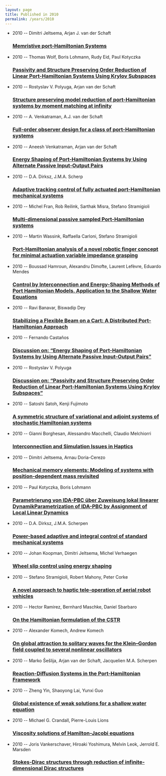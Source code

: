 ```yaml
---
layout: page
title: Published in 2010
permalink: /years/2010
---
```


<ul class="post-list">

  <li>
    <span class="post-meta">2010 -- Dimitri Jeltsema, Arjan J. van der Schaft</span>
    <h3><a class="post-link" href="{{ site.baseurl }}/memristive-port-hamiltonian-systems">Memristive port-Hamiltonian Systems</a></h3>
  </li>
  <li>
    <span class="post-meta">2010 -- Thomas Wolf, Boris Lohmann, Rudy Eid, Paul Kotyczka</span>
    <h3><a class="post-link" href="{{ site.baseurl }}/passivity-and-structure-preserving-order-reduction-of-linear-port-hamiltonian-systems-using-krylov-subspaces">Passivity and Structure Preserving Order Reduction of Linear Port-Hamiltonian Systems Using Krylov Subspaces</a></h3>
  </li>
  <li>
    <span class="post-meta">2010 -- Rostyslav V. Polyuga, Arjan van der Schaft</span>
    <h3><a class="post-link" href="{{ site.baseurl }}/structure-preserving-model-reduction-of-port-hamiltonian-systems-by-moment-matching-at-infinity">Structure preserving model reduction of port-Hamiltonian systems by moment matching at infinity</a></h3>
  </li>
  <li>
    <span class="post-meta">2010 -- A. Venkatraman, A.J. van der Schaft</span>
    <h3><a class="post-link" href="{{ site.baseurl }}/full-order-observer-design-for-a-class-of-port-hamiltonian-systems">Full-order observer design for a class of port-Hamiltonian systems</a></h3>
  </li>
  <li>
    <span class="post-meta">2010 -- Aneesh Venkatraman, Arjan van der Schaft</span>
    <h3><a class="post-link" href="{{ site.baseurl }}/energy-shaping-of-port-hamiltonian-systems-by-using-alternate-passive-input-output-pairs">Energy Shaping of Port-Hamiltonian Systems by Using Alternate Passive Input-Output Pairs</a></h3>
  </li>
  <li>
    <span class="post-meta">2010 -- D.A. Dirksz, J.M.A. Scherp</span>
    <h3><a class="post-link" href="{{ site.baseurl }}/adaptive-tracking-control-of-fully-actuated-port-hamiltonian-mechanical-systems">Adaptive tracking control of fully actuated port-Hamiltonian mechanical systems</a></h3>
  </li>
  <li>
    <span class="post-meta">2010 -- Michel Fran, Rob Reilink, Sarthak Misra, Stefano Stramigioli</span>
    <h3><a class="post-link" href="{{ site.baseurl }}/multi-dimensional-passive-sampled-port-hamiltonian-systems">Multi-dimensional passive sampled Port-Hamiltonian systems</a></h3>
  </li>
  <li>
    <span class="post-meta">2010 -- Martin Wassink, Raffaella Carloni, Stefano Stramigioli</span>
    <h3><a class="post-link" href="{{ site.baseurl }}/port-hamiltonian-analysis-of-a-novel-robotic-finger-concept-for-minimal-actuation-variable-impedance-grasping">Port-Hamiltonian analysis of a novel robotic finger concept for minimal actuation variable impedance grasping</a></h3>
  </li>
  <li>
    <span class="post-meta">2010 -- Boussad Hamroun, Alexandru Dimofte, Laurent Lefèvre, Eduardo Mendes</span>
    <h3><a class="post-link" href="{{ site.baseurl }}/control-by-interconnection-and-energy-shaping-methods-of-port-hamiltonian-models-application-to-the-shallow-water-equations">Control by Interconnection and Energy-Shaping Methods of Port Hamiltonian Models. Application to the Shallow Water Equations</a></h3>
  </li>
  <li>
    <span class="post-meta">2010 -- Ravi Banavar, Biswadip Dey</span>
    <h3><a class="post-link" href="{{ site.baseurl }}/stabilizing-a-flexible-beam-on-a-cart-a-distributed-port-hamiltonian-approach">Stabilizing a Flexible Beam on a Cart: A Distributed Port-Hamiltonian Approach</a></h3>
  </li>
  <li>
    <span class="post-meta">2010 -- Fernando Castaños</span>
    <h3><a class="post-link" href="{{ site.baseurl }}/discussion-on-energy-shaping-of-port-hamiltonian-systems-by-using-alternate-passive-input-output-pairs">Discussion on: “Energy Shaping of Port-Hamiltonian Systems by Using Alternate Passive Input-Output Pairs”</a></h3>
  </li>
  <li>
    <span class="post-meta">2010 -- Rostyslav V. Polyuga</span>
    <h3><a class="post-link" href="{{ site.baseurl }}/discussion-on-passivity-and-structure-preserving-order-reduction-of-linear-port-hamiltonian-systems-using-krylov-subspaces">Discussion on: “Passivity and Structure Preserving Order Reduction of Linear Port-Hamiltonian Systems Using Krylov Subspaces”</a></h3>
  </li>
  <li>
    <span class="post-meta">2010 -- Satoshi Satoh, Kenji Fujimoto</span>
    <h3><a class="post-link" href="{{ site.baseurl }}/a-symmetric-structure-of-variational-and-adjoint-systems-of-stochastic-hamiltonian-systems">A symmetric structure of variational and adjoint systems of stochastic Hamiltonian systems</a></h3>
  </li>
  <li>
    <span class="post-meta">2010 -- Gianni Borghesan, Alessandro Macchelli, Claudio Melchiorri</span>
    <h3><a class="post-link" href="{{ site.baseurl }}/interconnection-and-simulation-issues-in-haptics">Interconnection and Simulation Issues in Haptics</a></h3>
  </li>
  <li>
    <span class="post-meta">2010 -- Dimitri Jeltsema, Arnau Doria-Cerezo</span>
    <h3><a class="post-link" href="{{ site.baseurl }}/mechanical-memory-elements-modeling-of-systems-with-position-dependent-mass-revisited">Mechanical memory elements: Modeling of systems with position-dependent mass revisited</a></h3>
  </li>
  <li>
    <span class="post-meta">2010 -- Paul Kotyczka, Boris Lohmann</span>
    <h3><a class="post-link" href="{{ site.baseurl }}/parametrierung-von-ida-pbc-uber-zuweisung-lokal-linearer-dynamikparametrization-of-ida-pbc-by-assignment-of-local-linear-dynamics">Parametrierung von IDA-PBC über Zuweisung lokal linearer DynamikParametrization of IDA-PBC by Assignment of Local Linear Dynamics</a></h3>
  </li>
  <li>
    <span class="post-meta">2010 -- D.A. Dirksz, J.M.A. Scherpen</span>
    <h3><a class="post-link" href="{{ site.baseurl }}/power-based-adaptive-and-integral-control-of-standard-mechanical-systems">Power-based adaptive and integral control of standard mechanical systems</a></h3>
  </li>
  <li>
    <span class="post-meta">2010 -- Johan Koopman, Dimitri Jeltsema, Michel Verhaegen</span>
    <h3><a class="post-link" href="{{ site.baseurl }}/wheel-slip-control-using-energy-shaping">Wheel slip control using energy shaping</a></h3>
  </li>
  <li>
    <span class="post-meta">2010 -- Stefano Stramigioli, Robert Mahony, Peter Corke</span>
    <h3><a class="post-link" href="{{ site.baseurl }}/a-novel-approach-to-haptic-tele-operation-of-aerial-robot-vehicles">A novel approach to haptic tele-operation of aerial robot vehicles</a></h3>
  </li>
  <li>
    <span class="post-meta">2010 -- Hector Ramirez, Bernhard Maschke, Daniel Sbarbaro</span>
    <h3><a class="post-link" href="{{ site.baseurl }}/on-the-hamiltonian-formulation-of-the-cstr">On the Hamiltonian formulation of the CSTR</a></h3>
  </li>
  <li>
    <span class="post-meta">2010 -- Alexander Komech, Andrew Komech</span>
    <h3><a class="post-link" href="{{ site.baseurl }}/on-global-attraction-to-solitary-waves-for-the-klein-gordon-field-coupled-to-several-nonlinear-oscillators">On global attraction to solitary waves for the Klein–Gordon field coupled to several nonlinear oscillators</a></h3>
  </li>
  <li>
    <span class="post-meta">2010 -- Marko Šešlija, Arjan van der Schaft, Jacquelien M.A. Scherpen</span>
    <h3><a class="post-link" href="{{ site.baseurl }}/reaction-diffusion-systems-in-the-port-hamiltonian-framework">Reaction-Diffusion Systems in the Port-Hamiltonian Framework</a></h3>
  </li>
  <li>
    <span class="post-meta">2010 -- Zheng Yin, Shaoyong Lai, Yunxi Guo</span>
    <h3><a class="post-link" href="{{ site.baseurl }}/global-existence-of-weak-solutions-for-a-shallow-water-equation">Global existence of weak solutions for a shallow water equation</a></h3>
  </li>
  <li>
    <span class="post-meta">2010 -- Michael G. Crandall, Pierre-Louis Lions</span>
    <h3><a class="post-link" href="{{ site.baseurl }}/viscosity-solutions-of-hamilton-jacobi-equations">Viscosity solutions of Hamilton-Jacobi equations</a></h3>
  </li>
  <li>
    <span class="post-meta">2010 -- Joris Vankerschaver, Hiroaki Yoshimura, Melvin Leok, Jerrold E. Marsden</span>
    <h3><a class="post-link" href="{{ site.baseurl }}/stokes-dirac-structures-through-reduction-of-infinite-dimensional-dirac-structures">Stokes-Dirac structures through reduction of infinite-dimensional Dirac structures</a></h3>
  </li>
</ul>
